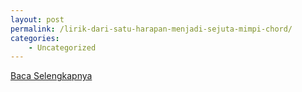 ```yaml
---
layout: post
permalink: /lirik-dari-satu-harapan-menjadi-sejuta-mimpi-chord/
categories:
    - Uncategorized
---
```


[Baca Selengkapnya](/07)